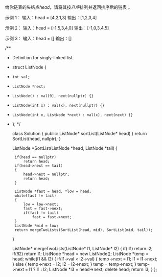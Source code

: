 给你链表的头结点*head*，请将其按*升序*排列并返回排序后的链表 。

示例 1：
输入：head = [4,2,1,3]
输出：[1,2,3,4]

示例 2：
输入：head = [-1,5,3,4,0]
输出：[-1,0,3,4,5]

示例 3：
输入：head = []
输出：[]

/**
 * Definition for singly-linked list.
 * struct ListNode {
 *     int val;
 *     ListNode *next;
 *     ListNode() : val(0), next(nullptr) {}
 *     ListNode(int x) : val(x), next(nullptr) {}
 *     ListNode(int x, ListNode *next) : val(x), next(next) {}
 * };
 */

    class Solution {
    public:
    ListNode* sortList(ListNode* head) {
        return SortList(head, nullptr);
    }

    ListNode *SortList(ListNode *head, ListNode *tail)
    {

        if(head == nullptr)
            return head;
        if(head->next == tail)
        {
            head->next = nullptr;
            return head;
        }

        ListNode *fast = head, *low = head;
        while(fast != tail)
        {
            low = low->next;
            fast = fast->next;
            if(fast != tail)
                fast = fast->next;
        }
        ListNode *mid = low;
        return mergeTwoLists(SortList(head, mid), SortList(mid, tail));
    }

    ListNode* mergeTwoLists(ListNode* l1, ListNode* l2)
    {
        if(!l1) return l2;
        if(!l2) return l1;
        ListNode *head = new ListNode();
        ListNode *temp = head;
        while(l1 && l2)
        {
            if(l1->val < l2->val)
            {
                temp->next = l1;
                l1 = l1->next;
            }
            else
            {
                temp->next = l2;
                l2 = l2->next;
            }
            temp = temp->next;
        }
        temp->next = l1 ? l1 : l2;
        ListNode *l3 = head->next;
        delete head;
        return l3;
    }
    };
